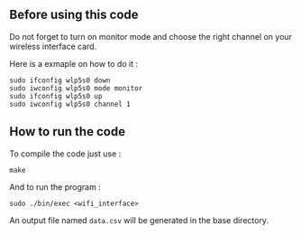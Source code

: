 ## Before using this code
Do not forget to turn on monitor mode and choose the right channel on your wireless interface card.

Here is a exmaple on how to do it : 
```
sudo ifconfig wlp5s0 down
sudo iwconfig wlp5s0 mode monitor
sudo ifconfig wlp5s0 up
sudo iwconfig wlp5s0 channel 1 
```

## How to run the code
To compile the code just use :
```
make
```

And to run the program :
```
sudo ./bin/exec <wifi_interface>
```
An output file named `data.csv` will be generated in the base directory.
